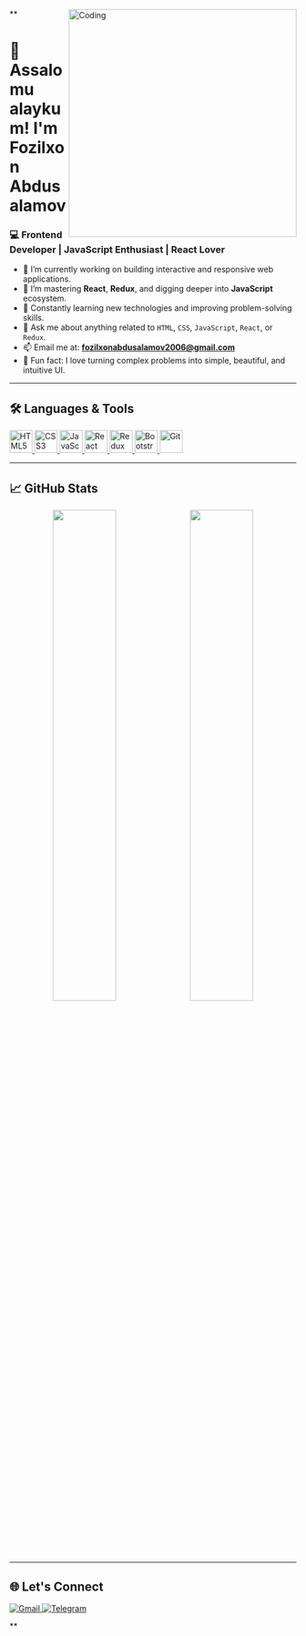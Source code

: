 **<img align="right" alt="Coding" width="400" src="https://cdn.dribbble.com/users/1162077/screenshots/3848914/programmer.gif" />

# 👋 Assalomu alaykum! I'm Fozilxon Abdusalamov

### 💻 Frontend Developer | JavaScript Enthusiast | React Lover

- 🔭 I’m currently working on building interactive and responsive web applications.
- 🧠 I’m mastering **React**, **Redux**, and digging deeper into **JavaScript** ecosystem.
- 🌱 Constantly learning new technologies and improving problem-solving skills.
- 💬 Ask me about anything related to `HTML`, `CSS`, `JavaScript`, `React`, or `Redux`.
- 📫 Email me at: **fozilxonabdusalamov2006@gmail.com**
- 🧩 Fun fact: I love turning complex problems into simple, beautiful, and intuitive UI.

---

## 🛠️ Languages & Tools

<p align="left">
  <a href="https://developer.mozilla.org/en-US/docs/Web/HTML" target="_blank">
    <img src="https://cdn.jsdelivr.net/gh/devicons/devicon/icons/html5/html5-original.svg" width="40" height="40" alt="HTML5"/>
  </a>
  <a href="https://developer.mozilla.org/en-US/docs/Web/CSS" target="_blank">
    <img src="https://cdn.jsdelivr.net/gh/devicons/devicon/icons/css3/css3-original.svg" width="40" height="40" alt="CSS3"/>
  </a>
  <a href="https://developer.mozilla.org/en-US/docs/Web/JavaScript" target="_blank">
    <img src="https://cdn.jsdelivr.net/gh/devicons/devicon/icons/javascript/javascript-original.svg" width="40" height="40" alt="JavaScript"/>
  </a>
  <a href="https://reactjs.org/" target="_blank">
    <img src="https://cdn.jsdelivr.net/gh/devicons/devicon/icons/react/react-original.svg" width="40" height="40" alt="React"/>
  </a>
  <a href="https://redux.js.org/" target="_blank">
    <img src="https://cdn.jsdelivr.net/gh/devicons/devicon/icons/redux/redux-original.svg" width="40" height="40" alt="Redux"/>
  </a>
  <a href="https://getbootstrap.com/" target="_blank">
    <img src="https://cdn.jsdelivr.net/gh/devicons/devicon/icons/bootstrap/bootstrap-original.svg" width="40" height="40" alt="Bootstrap"/>
  </a>
  <a href="https://git-scm.com/" target="_blank">
    <img src="https://cdn.jsdelivr.net/gh/devicons/devicon/icons/git/git-original.svg" width="40" height="40" alt="Git"/>
  </a>
</p>

---

## 📈 GitHub Stats

<p align="center">
  <img width="47%" src="https://github-readme-stats.vercel.app/api?username=Fozilxon&show_icons=true&theme=radical" />
  <img width="47%" src="https://github-readme-streak-stats.herokuapp.com/?user=Fozilxon&theme=radical" />
</p>

---

## 🌐 Let's Connect

<p align="left">
  <a href="mailto:fozilxonabdusalamov2006@gmail.com">
    <img src="https://img.shields.io/badge/Email-D14836?style=for-the-badge&logo=gmail&logoColor=white" alt="Gmail" />
  </a>
  <a href="https://t.me/fozilxon25x" target="_blank">
    <img src="https://img.shields.io/badge/Telegram-2CA5E0?style=for-the-badge&logo=telegram&logoColor=white" alt="Telegram" />
  </a>
</p>
**
